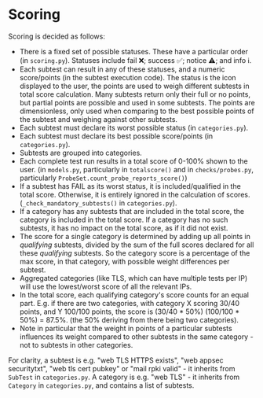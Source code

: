 # Scoring

Scoring is decided as follows:

* There is a fixed set of possible statuses. These have a particular order (in `scoring.py`).
  Statuses include fail ❌; success ✅; notice ⚠️; and info ℹ️. 
* Each subtest can result in any of these statuses, and a numeric score/points (in the subtest execution code).
  The status is the icon displayed to the user, the points are used to weigh different subtests in total score calculation.
  Many subtests return only their full or no points, but partial points are possible and used in some subtests.
  The points are dimensionless, only used when comparing to the best possible points of the subtest
  and weighing against other subtests.
* Each subtest must declare its worst possible status (in `categories.py`).
* Each subtest must declare its best possible score/points (in `categories.py`).
* Subtests are grouped into categories.
* Each complete test run results in a total score of 0-100% shown to the user.
  (in `models.py`, particularly in `totalscore()` and
  in `checks/probes.py`, particularly `ProbeSet.count_probe_reports_score()`)
* If a subtest has FAIL as its worst status, it is included/qualified in the total score.
  Otherwise, it is entirely ignored in the calculation of scores. (`_check_mandatory_subtests()` in `categories.py`).
* If a category has any subtests that are included in the total score, the category is included in the total score.
  If a category has no such subtests, it has no impact on the total score, as if it did not exist.
* The score for a single category is determined by adding up all points in *qualifying* subtests, divided by the
  sum of the full scores declared for all these *qualifying* subtests. So the category score is a percentage of the
  max score, in that category, with possible weight differences per subtest.
* Aggregated categories (like TLS, which can have multiple tests per IP) will use the lowest/worst score of all the relevant IPs.
* In the total score, each qualifying category's score counts for an equal part. E.g. if there are two categories, with
  category X scoring 30/40 points, and Y 100/100 points, the score is (30/40 * 50%) (100/100 * 50%) = 87.5%.
  (the 50% deriving from there being two categories).
* Note in particular that the weight in points of a particular subtests influences its weight compared to
  other subtests in the same category - not to subtests in other categories.

For clarity, a subtest is e.g. "web TLS HTTPS exists", "web appsec securitytxt", "web tls cert pubkey"
or "mail rpki valid" - it inherits from `SubTest` in `categories.py`.
A category is e.g. "web TLS" - it inherits from `Category` in `categories.py`, and contains a list of subtests.
